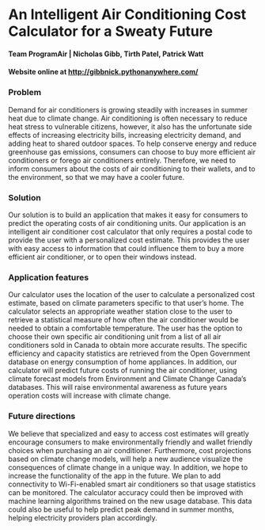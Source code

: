 # An Intelligent Air Conditioning Cost Calculator for a Sweaty Future

#### Team ProgramAir | Nicholas Gibb, Tirth Patel, Patrick Watt

#### Website online at http://gibbnick.pythonanywhere.com/

### Problem

Demand for air conditioners is growing steadily with increases in summer heat due to climate change. Air conditioning is often necessary to reduce heat stress to vulnerable citizens, however, it also has the unfortunate side effects of increasing electricity bills, increasing electricity demand, and adding heat to shared outdoor spaces. To help conserve energy and reduce greenhouse gas emissions, consumers can choose to buy more efficient air conditioners or forego air conditioners entirely. Therefore, we need to inform consumers about the costs of air conditioning to their wallets, and to the environment, so that we may have a cooler future.

### Solution

Our solution is to build an application that makes it easy for consumers to predict the operating costs of air conditioning units. Our application is an intelligent air conditioner cost calculator that only requires a postal code to provide the user with a personalized cost estimate. This provides the user with easy access to information that could influence them to buy a more efficient air conditioner, or to open their windows instead.

### Application features

Our calculator uses the location of the user to calculate a personalized cost estimate, based on climate parameters specific to that user’s home. The calculator selects an appropriate weather station close to the user to retrieve a statistical measure of how often the air conditioner would be needed to obtain a comfortable temperature. The user has the option to choose their own specific air conditioning unit from a list of all air conditioners sold in Canada to obtain more accurate results. The specific efficiency and capacity statistics are retrieved from the Open Government database on energy consumption of home appliances. In addition, our calculator will predict future costs of running the air conditioner, using climate forecast models from Environment and Climate Change Canada’s databases. This will raise environmental awareness as future years operation costs will increase with climate change.

### Future directions

We believe that specialized and easy to access cost estimates will greatly encourage consumers to make environmentally friendly and wallet friendly choices when purchasing an air conditioner. Furthermore, cost projections based on climate change models, will help a new audience visualize the consequences of climate change in a unique way. In addition, we hope to increase the functionality of the app in the future. We plan to add connectivity to Wi-Fi-enabled smart air conditioners so that usage statistics can be monitored. The calculator accuracy could then be improved with machine learning algorithms trained on the new usage database. This data could also be useful to help predict peak demand in summer months, helping electricity providers plan accordingly.
